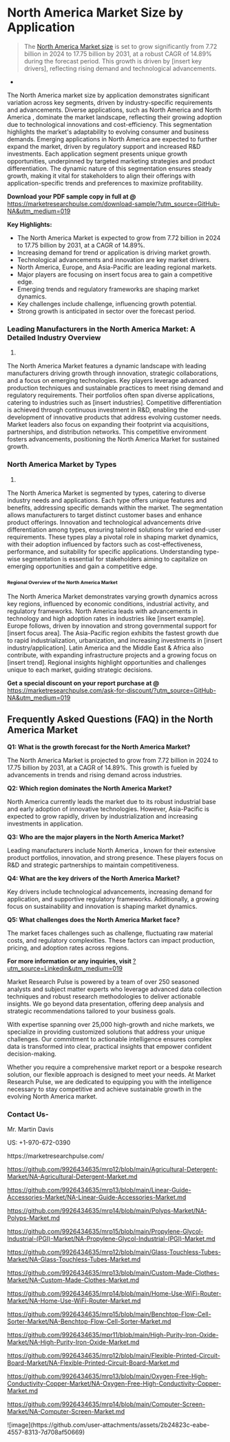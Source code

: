 <h1>North America  Market&nbsp;Size by Application</h1><blockquote><p>The <a href="https://marketresearchpulse.com/download-sample/?utm_source=GitHub-NA&amp;utm_medium=019">North America  Market size</a> is set to grow significantly from 7.72 billion in 2024 to 17.75 billion by 2031, at a robust CAGR of 14.89% during the forecast period. This growth is driven by [insert key drivers], reflecting rising demand and technological advancements.</p></blockquote><ul><li></li></ul><p>The North America  market size by application demonstrates significant variation across key segments, driven by industry-specific requirements and advancements. Diverse applications, such as North America  and North America , dominate the market landscape, reflecting their growing adoption due to technological innovations and cost-efficiency. This segmentation highlights the market's adaptability to evolving consumer and business demands. Emerging applications in North America  are expected to further expand the market, driven by regulatory support and increased R&D investments. Each application segment presents unique growth opportunities, underpinned by targeted marketing strategies and product differentiation. The dynamic nature of this segmentation ensures steady growth, making it vital for stakeholders to align their offerings with application-specific trends and preferences to maximize profitability.</p><p><strong>Download your PDF sample copy in full at @ </strong><a href="https://marketresearchpulse.com/download-sample/?utm_source=GitHub-NA&amp;utm_medium=019">https://marketresearchpulse.com/download-sample/?utm_source=GitHub-NA&amp;utm_medium=019</a></p><p><strong>Key Highlights: </strong></p><ul><li>The North America  Market is expected to grow from 7.72 billion in 2024 to 17.75 billion by 2031, at a CAGR of 14.89%.</li><li>Increasing demand for trend or application is driving market growth.</li><li>Technological advancements and innovation are key market drivers.</li><li>North America, Europe, and Asia-Pacific are leading regional markets.</li><li>Major players are focusing on insert focus area to gain a competitive edge.</li><li>Emerging trends and regulatory frameworks are shaping market dynamics.</li><li>Key challenges include challenge, influencing growth potential.</li><li>Strong growth is anticipated in sector over the forecast period.</li></ul><h3>Leading Manufacturers in the North America  Market: A Detailed Industry Overview</h3><ol><li></li></ol><div class="flex max-w-full flex-col flex-grow"><div class="min-h-8 text-message flex w-full flex-col items-end gap-2 whitespace-normal break-words [.text-message+&amp;]:mt-5" dir="auto" data-message-author-role="assistant" data-message-id="fd8432e4-4910-450d-b182-61b7bfb0a01f" data-message-model-slug="gpt-4o"><div class="flex w-full flex-col gap-1 empty:hidden first:pt-[3px]"><div class="markdown prose w-full break-words dark:prose-invert light"><p>The North America  Market features a dynamic landscape with leading manufacturers driving growth through innovation, strategic collaborations, and a focus on emerging technologies. Key players leverage advanced production techniques and sustainable practices to meet rising demand and regulatory requirements. Their portfolios often span diverse applications, catering to industries such as [insert industries]. Competitive differentiation is achieved through continuous investment in R&amp;D, enabling the development of innovative products that address evolving customer needs. Market leaders also focus on expanding their footprint via acquisitions, partnerships, and distribution networks. This competitive environment fosters advancements, positioning the North America  Market for sustained growth.</p></div></div></div></div><h3>North America  Market by Types</h3><ol><li></li></ol><div class="flex max-w-full flex-col flex-grow"><div class="min-h-8 text-message flex w-full flex-col items-end gap-2 whitespace-normal break-words [.text-message+&amp;]:mt-5" dir="auto" data-message-author-role="assistant" data-message-id="084470be-0bb7-4664-bddf-5156b4f41249" data-message-model-slug="gpt-4o-mini"><div class="flex w-full flex-col gap-1 empty:hidden first:pt-[3px]"><div class="markdown prose w-full break-words dark:prose-invert light"><p>The North America  Market is segmented by types, catering to diverse industry needs and applications. Each type offers unique features and benefits, addressing specific demands within the market. The segmentation allows manufacturers to target distinct customer bases and enhance product offerings. Innovation and technological advancements drive differentiation among types, ensuring tailored solutions for varied end-user requirements. These types play a pivotal role in shaping market dynamics, with their adoption influenced by factors such as cost-effectiveness, performance, and suitability for specific applications. Understanding type-wise segmentation is essential for stakeholders aiming to capitalize on emerging opportunities and gain a competitive edge.</p></div></div></div></div><h3><span style="font-size: 11px;">Regional Overview of the North America  Market</span></h3><div class="flex max-w-full flex-col flex-grow"><div class="min-h-8 text-message flex w-full flex-col items-end gap-2 whitespace-normal break-words [.text-message+&amp;]:mt-5" dir="auto" data-message-author-role="assistant" data-message-id="e9038762-ce64-4e30-91c9-9bd413514231" data-message-model-slug="gpt-4o-mini"><div class="flex w-full flex-col gap-1 empty:hidden first:pt-[3px]"><div class="markdown prose w-full break-words dark:prose-invert light"><p>The North America  Market demonstrates varying growth dynamics across key regions, influenced by economic conditions, industrial activity, and regulatory frameworks. North America leads with advancements in technology and high adoption rates in industries like [insert example]. Europe follows, driven by innovation and strong governmental support for [insert focus area]. The Asia-Pacific region exhibits the fastest growth due to rapid industrialization, urbanization, and increasing investments in [insert industry/application]. Latin America and the Middle East &amp; Africa also contribute, with expanding infrastructure projects and a growing focus on [insert trend]. Regional insights highlight opportunities and challenges unique to each market, guiding strategic decisions.</p></div></div></div></div><p><strong>Get a special discount on your report purchase at @ </strong><a href="https://marketresearchpulse.com/ask-for-discount/?utm_source=GitHub-NA&amp;utm_medium=019">https://marketresearchpulse.com/ask-for-discount/?utm_source=GitHub-NA&amp;utm_medium=019</a></p><h2>Frequently Asked Questions (FAQ) in the North America  Market</h2><p><strong>Q1: What is the growth forecast for the North America  Market?</strong></p><p>The North America  Market is projected to grow from 7.72 billion in 2024 to 17.75 billion by 2031, at a CAGR of 14.89%. This growth is fueled by advancements in trends and rising demand across industries.</p><p><strong>Q2: Which region dominates the North America  Market?</strong></p><p>North America currently leads the market due to its robust industrial base and early adoption of innovative technologies. However, Asia-Pacific is expected to grow rapidly, driven by industrialization and increasing investments in application.</p><p><strong>Q3: Who are the major players in the North America  Market?</strong></p><p>Leading manufacturers include North America , known for their extensive product portfolios, innovation, and strong presence. These players focus on R&amp;D and strategic partnerships to maintain competitiveness.</p><p><strong>Q4: What are the key drivers of the North America  Market?</strong></p><p>Key drivers include technological advancements, increasing demand for application, and supportive regulatory frameworks. Additionally, a growing focus on sustainability and innovation is shaping market dynamics.</p><p><strong>Q5: What challenges does the North America  Market face?</strong></p><p>The market faces challenges such as challenge, fluctuating raw material costs, and regulatory complexities. These factors can impact production, pricing, and adoption rates across regions.</p><p><strong>For more information or any inquiries, visit&nbsp;</strong><a href="?utm_source=Linkedin&utm_medium=019">?utm_source=Linkedin&utm_medium=019</a></p><p>Market Research Pulse is powered by a team of over 250 seasoned analysts and subject matter experts who leverage advanced data collection techniques and robust research methodologies to deliver actionable insights. We go beyond data presentation, offering deep analysis and strategic recommendations tailored to your business goals.</p><p>With expertise spanning over 25,000 high-growth and niche markets, we specialize in providing customized solutions that address your unique challenges. Our commitment to actionable intelligence ensures complex data is transformed into clear, practical insights that empower confident decision-making.</p><p>Whether you require a comprehensive market report or a bespoke research solution, our flexible approach is designed to meet your needs. At Market Research Pulse, we are dedicated to equipping you with the intelligence necessary to stay competitive and achieve sustainable growth in the evolving North America  market.</p><h3><strong>Contact Us-</strong></h3><p>Mr. Martin Davis</p><p>US: +1-970-672-0390</p><p>https://marketresearchpulse.com/</p><p><a href="https://github.com/9926434635/mrp12/blob/main/Agricultural-Detergent-Market/NA-Agricultural-Detergent-Market.md">https://github.com/9926434635/mrp12/blob/main/Agricultural-Detergent-Market/NA-Agricultural-Detergent-Market.md</a></p><p><a href="https://github.com/9926434635/mrp13/blob/main/Linear-Guide-Accessories-Market/NA-Linear-Guide-Accessories-Market.md">https://github.com/9926434635/mrp13/blob/main/Linear-Guide-Accessories-Market/NA-Linear-Guide-Accessories-Market.md</a></p><p><a href="https://github.com/9926434635/mrp14/blob/main/Polyps-Market/NA-Polyps-Market.md">https://github.com/9926434635/mrp14/blob/main/Polyps-Market/NA-Polyps-Market.md</a></p><p><a href="https://github.com/9926434635/mrp15/blob/main/Propylene-Glycol-Industrial-(PGI)-Market/NA-Propylene-Glycol-Industrial-(PGI)-Market.md">https://github.com/9926434635/mrp15/blob/main/Propylene-Glycol-Industrial-(PGI)-Market/NA-Propylene-Glycol-Industrial-(PGI)-Market.md</a></p><p><a href="https://github.com/9926434635/mrp12/blob/main/Glass-Touchless-Tubes-Market/NA-Glass-Touchless-Tubes-Market.md">https://github.com/9926434635/mrp12/blob/main/Glass-Touchless-Tubes-Market/NA-Glass-Touchless-Tubes-Market.md</a></p><p><a href="https://github.com/9926434635/mrp13/blob/main/Custom-Made-Clothes-Market/NA-Custom-Made-Clothes-Market.md">https://github.com/9926434635/mrp13/blob/main/Custom-Made-Clothes-Market/NA-Custom-Made-Clothes-Market.md</a></p><p><a href="https://github.com/9926434635/mrp14/blob/main/Home-Use-WiFi-Router-Market/NA-Home-Use-WiFi-Router-Market.md">https://github.com/9926434635/mrp14/blob/main/Home-Use-WiFi-Router-Market/NA-Home-Use-WiFi-Router-Market.md</a></p><p><a href="https://github.com/9926434635/mrp15/blob/main/Benchtop-Flow-Cell-Sorter-Market/NA-Benchtop-Flow-Cell-Sorter-Market.md">https://github.com/9926434635/mrp15/blob/main/Benchtop-Flow-Cell-Sorter-Market/NA-Benchtop-Flow-Cell-Sorter-Market.md</a></p><p><a href="https://github.com/9926434635/mpr11/blob/main/High-Purity-Iron-Oxide-Market/NA-High-Purity-Iron-Oxide-Market.md">https://github.com/9926434635/mpr11/blob/main/High-Purity-Iron-Oxide-Market/NA-High-Purity-Iron-Oxide-Market.md</a></p><p><a href="https://github.com/9926434635/mrp12/blob/main/Flexible-Printed-Circuit-Board-Market/NA-Flexible-Printed-Circuit-Board-Market.md">https://github.com/9926434635/mrp12/blob/main/Flexible-Printed-Circuit-Board-Market/NA-Flexible-Printed-Circuit-Board-Market.md</a></p><p><a href="https://github.com/9926434635/mrp13/blob/main/Oxygen-Free-High-Conductivity-Copper-Market/NA-Oxygen-Free-High-Conductivity-Copper-Market.md">https://github.com/9926434635/mrp13/blob/main/Oxygen-Free-High-Conductivity-Copper-Market/NA-Oxygen-Free-High-Conductivity-Copper-Market.md</a></p><p><a href="https://github.com/9926434635/mrp14/blob/main/Computer-Screen-Market/NA-Computer-Screen-Market.md">https://github.com/9926434635/mrp14/blob/main/Computer-Screen-Market/NA-Computer-Screen-Market.md</a></p>
![image](https://github.com/user-attachments/assets/2b24823c-eabe-4557-8313-7d708af50669)
